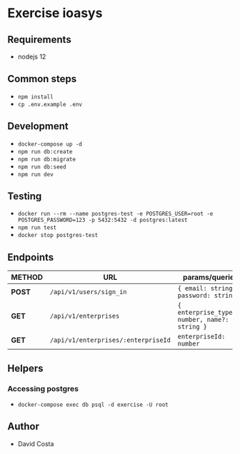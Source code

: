 # Exercise ioasys

## Requirements

- nodejs 12

## Common steps

- `npm install`
- `cp .env.example .env`

## Development

- `docker-compose up -d`
- `npm run db:create`
- `npm run db:migrate`
- `npm run db:seed`
- `npm run dev`

## Testing

- `docker run --rm --name postgres-test -e POSTGRES_USER=root -e POSTGRES_PASSWORD=123 -p 5432:5432 -d postgres:latest`
- `npm run test`
- `docker stop postgres-test`

## Endpoints

| METHOD   | URL                                 | params/queries                                 |
| -------- | ----------------------------------- | ---------------------------------------------- |
| **POST** | `/api/v1/users/sign_in`             | `{ email: string, password: string}`           |
| **GET**  | `/api/v1/enterprises`               | `{ enterprise_types?: number, name?: string }` |
| **GET**  | `/api/v1/enterprises/:enterpriseId` | `enterpriseId: number`                         |

## Helpers

### Accessing postgres

- `docker-compose exec db psql -d exercise -U root`

## Author

- David Costa
